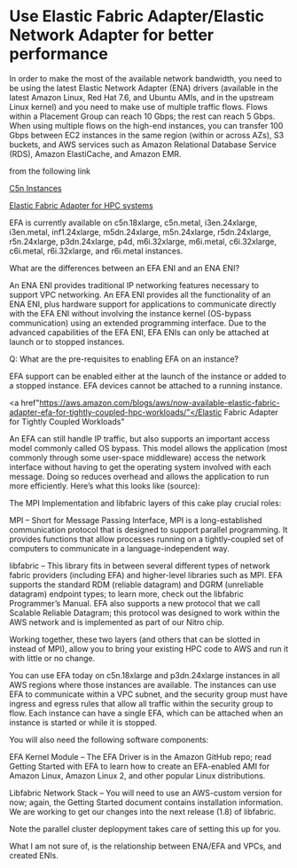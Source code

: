# Use Elastic Fabric Adapter/Elastic Network Adapter for better performance

In order to make the most of the available network bandwidth, you need to be using the latest Elastic Network Adapter (ENA) drivers (available in the latest Amazon Linux, Red Hat 7.6, and Ubuntu AMIs, and in the upstream Linux kernel) and you need to make use of multiple traffic flows. Flows within a Placement Group can reach 10 Gbps; the rest can reach 5 Gbps. When using multiple flows on the high-end instances, you can transfer 100 Gbps between EC2 instances in the same region (within or across AZs), S3 buckets, and AWS services such as Amazon Relational Database Service (RDS), Amazon ElastiCache, and Amazon EMR.

from the following link

<a href="https://aws.amazon.com/blogs/aws/new-c5n-instances-with-100-gbps-networking/">C5n Instances</a>


<a href="https://aws.amazon.com/hpc/faqs/">Elastic Fabric Adapter for HPC systems</a>

EFA is currently available on c5n.18xlarge, c5n.metal, i3en.24xlarge, i3en.metal, inf1.24xlarge, m5dn.24xlarge, m5n.24xlarge, r5dn.24xlarge, r5n.24xlarge, p3dn.24xlarge, p4d, m6i.32xlarge, m6i.metal, c6i.32xlarge, c6i.metal, r6i.32xlarge, and r6i.metal instances.

What are the differences between an EFA ENI and an ENA ENI?

An ENA ENI provides traditional IP networking features necessary to support VPC networking. An EFA ENI provides all the functionality of an ENA ENI, plus hardware support for applications to communicate directly with the EFA ENI without involving the instance kernel (OS-bypass communication) using an extended programming interface. Due to the advanced capabilities of the EFA ENI, EFA ENIs can only be attached at launch or to stopped instances.

Q: What are the pre-requisites to enabling EFA on an instance?

EFA support can be enabled either at the launch of the instance or added to a stopped instance. EFA devices cannot be attached to a running instance.

<a href"https://aws.amazon.com/blogs/aws/now-available-elastic-fabric-adapter-efa-for-tightly-coupled-hpc-workloads/"</Elastic Fabric Adapter for Tightly Coupled Workloads"</a>

An EFA can still handle IP traffic, but also supports an important access model commonly called OS bypass. This model allows the application (most commonly through some user-space middleware) access the network interface without having to get the operating system involved with each message. Doing so reduces overhead and allows the application to run more efficiently. Here’s what this looks like (source):


The MPI Implementation and libfabric layers of this cake play crucial roles:

MPI – Short for Message Passing Interface, MPI is a long-established communication protocol that is designed to support parallel programming. It provides functions that allow processes running on a tightly-coupled set of computers to communicate in a language-independent way.

libfabric – This library fits in between several different types of network fabric providers (including EFA) and higher-level libraries such as MPI. EFA supports the standard RDM (reliable datagram) and DGRM (unreliable datagram) endpoint types; to learn more, check out the libfabric Programmer’s Manual. EFA also supports a new protocol that we call Scalable Reliable Datagram; this protocol was designed to work within the AWS network and is implemented as part of our Nitro chip.

Working together, these two layers (and others that can be slotted in instead of MPI), allow you to bring your existing HPC code to AWS and run it with little or no change.

You can use EFA today on c5n.18xlarge and p3dn.24xlarge instances in all AWS regions where those instances are available. The instances can use EFA to communicate within a VPC subnet, and the security group must have ingress and egress rules that allow all traffic within the security group to flow. Each instance can have a single EFA, which can be attached when an instance is started or while it is stopped.

You will also need the following software components:

EFA Kernel Module – The EFA Driver is in the Amazon GitHub repo; read Getting Started with EFA to learn how to create an EFA-enabled AMI for Amazon Linux, Amazon Linux 2, and other popular Linux distributions.

Libfabric Network Stack – You will need to use an AWS-custom version for now; again, the Getting Started document contains installation information. We are working to get our changes into the next release (1.8) of libfabric.

Note the parallel cluster deplopyment takes care of setting this up for you.


What I am not sure of, is the relationship between ENA/EFA and VPCs, and created ENIs.


